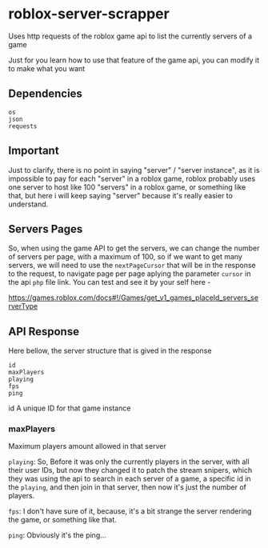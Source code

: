 # roblox-server-scrapper
Uses http requests of the roblox game api to list the currently servers of a game

Just for you learn how to use that feature of the game api, you can modify it to make what you want

## Dependencies
```
os
json
requests
```

## Important
Just to clarify, there is no point in saying "server" / "server instance", as it is impossible to pay for each "server" in a roblox game, roblox probably uses one server to host like 100 "servers" in a roblox game, or something like that, but here i will keep saying "server" because it's really easier to understand.

## Servers Pages
So, when using the game API to get the servers, we can change the number of servers per page, with a maximum of 100, so if we want to get many servers, we will need to use the `nextPageCursor` that will be in the response to the request, to navigate page per page aplying the parameter `cursor` in the api `php` file link.
You can test and see it by your self here -

https://games.roblox.com/docs#!/Games/get_v1_games_placeId_servers_serverType

## API Response
Here bellow, the server structure that is gived in the response
```
id
maxPlayers
playing
fps
ping
```
id
  A unique ID for that game instance

### maxPlayers
Maximum players amount allowed in that server

`playing`: So, Before it was only the currently players in the server, with all their user IDs, but now they changed it to patch the stream snipers, which they was using the api to search in each server of a game, a specific id in the `playing`, and then join in that server, then now it's just the number of players.

`fps`: I don't have sure of it, because, it's a bit strange the server rendering the game, or something like that.

`ping`: Obviously it's the ping...
